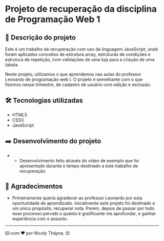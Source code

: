 # Projeto de recuperação da disciplina de Programação Web 1

## 🚀 Descrição do projeto
Este é um trabalho de recuperação com uso da linguagem JavaScript, onde foram aplicados conceitos de estrutura array, estruturas de condições e estrutura de repetição, com validações de uma loja para a criação de uma tabela.

Neste projeto, utilizamos o que aprendemos nas aulas do professor Leonardo de programação web I. O projeto é semelhante com o que fizemos nesse trimestre, de cadastro de usuário com edição e exclusão.

## 🛠️ Tecnologias utilizadas

* HTML5
* CSS3
* JavaScript

## ✒️ Desenvolvimento do projeto

* * Desenvolvimento feito através do vídeo de exemplo que foi apresentado durante o tempo destinado a este trabalho de recuperação.

## 🎁 Agradecimentos

* Primeiramente queria agradecer ao professor Leonardo por esta oportunidade de aprendizado. Inicialmente este projeto foi destinado a um único propósito, recuperar nota. Porém, depois de passar por todo esse processo percebi o quanto é gratificante me aprofundar, e ganhar experiência com o assunto.

---
⌨️ com ❤️ por Nicoly Tháyna. 😊